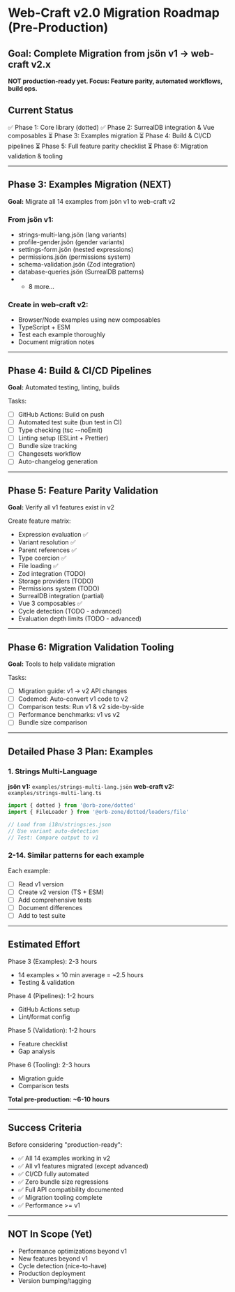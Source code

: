 # Web-Craft v2.0 Migration Roadmap (Pre-Production)

## Goal: Complete Migration from jsön v1 → web-craft v2.x
**NOT production-ready yet. Focus: Feature parity, automated workflows, build ops.**

## Current Status
✅ Phase 1: Core library (dotted)
✅ Phase 2: SurrealDB integration & Vue composables
⏳ Phase 3: Examples migration
⏳ Phase 4: Build & CI/CD pipelines
⏳ Phase 5: Full feature parity checklist
⏳ Phase 6: Migration validation & tooling

---

## Phase 3: Examples Migration (NEXT)
**Goal:** Migrate all 14 examples from jsön v1 to web-craft v2

### From jsön v1:
- strings-multi-lang.jsön (lang variants)
- profile-gender.jsön (gender variants)  
- settings-form.jsön (nested expressions)
- permissions.jsön (permissions system)
- schema-validation.jsön (Zod integration)
- database-queries.jsön (SurrealDB patterns)
- + 8 more...

### Create in web-craft v2:
- Browser/Node examples using new composables
- TypeScript + ESM
- Test each example thoroughly
- Document migration notes

---

## Phase 4: Build & CI/CD Pipelines
**Goal:** Automated testing, linting, builds

Tasks:
- [ ] GitHub Actions: Build on push
- [ ] Automated test suite (bun test in CI)
- [ ] Type checking (tsc --noEmit)
- [ ] Linting setup (ESLint + Prettier)
- [ ] Bundle size tracking
- [ ] Changesets workflow
- [ ] Auto-changelog generation

---

## Phase 5: Feature Parity Validation
**Goal:** Verify all v1 features exist in v2

Create feature matrix:
- Expression evaluation ✅
- Variant resolution ✅
- Parent references ✅
- Type coercion ✅
- File loading ✅
- Zod integration (TODO)
- Storage providers (TODO)
- Permissions system (TODO)
- SurrealDB integration (partial)
- Vue 3 composables ✅
- Cycle detection (TODO - advanced)
- Evaluation depth limits (TODO - advanced)

---

## Phase 6: Migration Validation Tooling
**Goal:** Tools to help validate migration

Tasks:
- [ ] Migration guide: v1 → v2 API changes
- [ ] Codemod: Auto-convert v1 code to v2
- [ ] Comparison tests: Run v1 & v2 side-by-side
- [ ] Performance benchmarks: v1 vs v2
- [ ] Bundle size comparison

---

## Detailed Phase 3 Plan: Examples

### 1. Strings Multi-Language
**jsön v1:** `examples/strings-multi-lang.jsön`
**web-craft v2:** `examples/strings-multi-lang.ts`

```typescript
import { dotted } from '@orb-zone/dotted'
import { FileLoader } from '@orb-zone/dotted/loaders/file'

// Load from i18n/strings:es.json
// Use variant auto-detection
// Test: Compare output to v1
```

### 2-14. Similar patterns for each example

Each example:
- [ ] Read v1 version
- [ ] Create v2 version (TS + ESM)
- [ ] Add comprehensive tests
- [ ] Document differences
- [ ] Add to test suite

---

## Estimated Effort

Phase 3 (Examples): 2-3 hours
- 14 examples × 10 min average = ~2.5 hours
- Testing & validation

Phase 4 (Pipelines): 1-2 hours
- GitHub Actions setup
- Lint/format config

Phase 5 (Validation): 1-2 hours  
- Feature checklist
- Gap analysis

Phase 6 (Tooling): 2-3 hours
- Migration guide
- Comparison tests

**Total pre-production: ~6-10 hours**

---

## Success Criteria

Before considering "production-ready":
- ✅ All 14 examples working in v2
- ✅ All v1 features migrated (except advanced)
- ✅ CI/CD fully automated
- ✅ Zero bundle size regressions
- ✅ Full API compatibility documented
- ✅ Migration tooling complete
- ✅ Performance >= v1

---

## NOT In Scope (Yet)
- Performance optimizations beyond v1
- New features beyond v1
- Cycle detection (nice-to-have)
- Production deployment
- Version bumping/tagging
